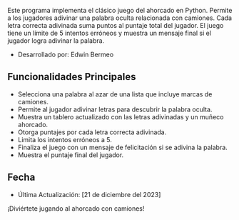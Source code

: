 Este programa implementa el clásico juego del ahorcado en Python. Permite a los jugadores adivinar una palabra oculta relacionada con camiones.
Cada letra correcta adivinada suma puntos al puntaje total del jugador. 
El juego tiene un límite de 5 intentos erróneos y muestra un mensaje final si el jugador logra adivinar la palabra.

- Desarrollado por: Edwin Bermeo

## Funcionalidades Principales
- Selecciona una palabra al azar de una lista que incluye marcas de camiones.
- Permite al jugador adivinar letras para descubrir la palabra oculta.
- Muestra un tablero actualizado con las letras adivinadas y un muñeco ahorcado.
- Otorga puntajes por cada letra correcta adivinada.
- Limita los intentos erróneos a 5.
- Finaliza el juego con un mensaje de felicitación si se adivina la palabra.
- Muestra el puntaje final del jugador.

## Fecha
- Última Actualización: [21 de diciembre del 2023]

¡Diviértete jugando al ahorcado con camiones!

